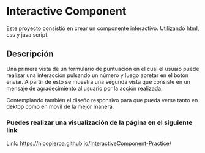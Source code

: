 # Interactive Component

Este proyecto consistió en crear un componente interactivo. Utilizando html, css y java script.

## Descripción

Una primera vista de un formulario de puntuación en el cual el usuaio puede realizar una interacción pulsando un número y luego apretar en el botón enviar. A partir de esto se muestra una segunda vista que consiste en un mensaje de agradecimiento al usuario por la acción realizada.

Contemplando también el diseño responsivo para que pueda verse tanto en dektop como en movil de la mejor manera.

### Puedes realizar una visualización de la página en el siguiente link

Link: https://nicopieroa.github.io/InteractiveComponent-Practice/
